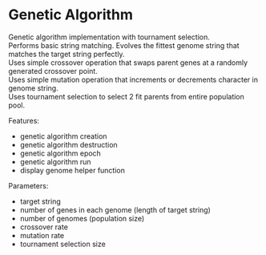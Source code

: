 Genetic Algorithm
=================

Genetic algorithm implementation with tournament selection.  
Performs basic string matching. Evolves the fittest genome string that matches the target string perfectly.  
Uses simple crossover operation that swaps parent genes at a randomly generated crossover point.  
Uses simple mutation operation that increments or decrements character in genome string.   
Uses tournament selection to select 2 fit parents from entire population pool.

Features:
* genetic algorithm creation
* genetic algorithm destruction
* genetic algorithm epoch
* genetic algorithm run
* display genome helper function

Parameters:
* target string
* number of genes in each genome (length of target string)
* number of genomes (population size)
* crossover rate
* mutation rate
* tournament selection size
